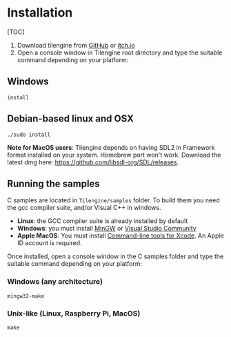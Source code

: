 # Installation

[TOC]

1. Download tilengine from [GitHub](https://github.com/megamarc/Tilengine/archive/master.zip) or [itch.io](https://megamarc.itch.io/tilengine)
2. Open a console window in Tilengine root directory and type the suitable command depending on your platform:

## Windows

```
install
```

## Debian-based linux and OSX

```
./sudo install
```

**Note for MacOS users**: Tilengine depends on having SDL2 in Framework format installed on your system. Homebrew port won't work. Download the latest dmg here: https://github.com/libsdl-org/SDL/releases.

## Running the samples
C samples are located in `Tilengine/samples` folder. To build them you need the gcc compiler suite, and/or Visual C++ in windows.
* **Linux**: the GCC compiler suite is already installed by default
* **Windows**: you must install [MinGW](http://www.mingw.org/) or [Visual Studio Community](https://www.visualstudio.com/vs/community/)
* **Apple MacOS**: You must install [Command-line tools for Xcode](https://developer.apple.com/xcode/). An Apple ID account is required.

Once installed, open a console window in the C samples folder and type the suitable command depending on your platform:

### Windows (any architecture)
```
mingw32-make
```
### Unix-like (Linux, Raspberry Pi, MacOS)
```
make
```

